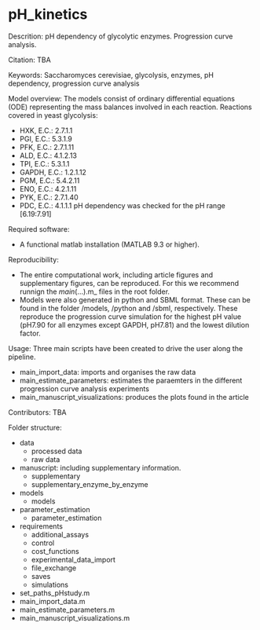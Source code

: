 # pH_kinetics
 Descrition:
 pH dependency of glycolytic enzymes. Progression curve analysis.
 
 Citation:
 TBA
 
 Keywords:
 Saccharomyces cerevisiae, glycolysis, enzymes, pH dependency, progression curve analysis
 
 Model overview:
 The models consist of ordinary differential equations (ODE) representing the mass balances involved in each reaction. 
 Reactions covered in yeast glycolysis:
 - HXK, E.C.: 2.7.1.1
 - PGI, E.C.: 5.3.1.9
 - PFK, E.C.: 2.7.1.11
 - ALD, E.C.: 4.1.2.13
 - TPI, E.C.: 5.3.1.1
 - GAPDH, E.C.: 1.2.1.12
 - PGM, E.C.: 5.4.2.11
 - ENO, E.C.: 4.2.1.11
 - PYK, E.C.: 2.7.1.40
 - PDC, E.C.: 4.1.1.1
 pH dependency was checked for the pH range [6.19:7.91]
 
 Required software:
 - A functional matlab installation (MATLAB 9.3 or higher).

 Reproducibility:
 - The entire computational work, including article figures and supplementary figures, can be reproduced. For this we recommend runnign the _main_(...).m_ files in the root folder.
 - Models were also generated in python and SBML format. These can be found in the folder /models, /python and /sbml, respectively. These reproduce the progression curve simulation for the highest pH value (pH7.90 for all enzymes except GAPDH, pH7.81) and the lowest dilution factor.

 Usage:
 Three main scripts have been created to drive the user along the pipeline.
 - main_import_data: imports and organises the raw data
 - main_estimate_parameters: estimates the paraemters in the different progression curve analysis experiments
 - main_manuscript_visualizations: produces the plots found in the article

 Contributors:
 TBA
 
 Folder structure:
 - data
	- processed data
	- raw data
 - manuscript: including supplementary information.
	- supplementary
	- supplementary_enzyme_by_enzyme
 - models
	- models
 - parameter_estimation
	- parameter_estimation
 - requirements
	- additional_assays
	- control
	- cost_functions
	- experimental_data_import
	- file_exchange
	- saves
	- simulations
 - set_paths_pHstudy.m
 - main_import_data.m
 - main_estimate_parameters.m
 - main_manuscript_visualizations.m
